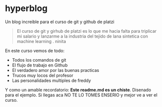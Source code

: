 # hyperblog
Un blog increible para el curso de git y github de platzi
>El curso de git y girhub de platzi es lo que me hacia falta para triplicar mi salario y lanzarme a la industria del tejido de lana sintetica con machine learning
> . ninita

En este curso vemos de todo:
* Todos los comandos de git
* El flujo de trabajo en Github
* El verdadero amor por las buenas practicas
* Trucos muy locos del profesor
* Las personalidades multiples de freddy

Y como un amable recordatorio: **Este readme.md es un chiste**. Disenado para el ejemplo. Si llegas aca NO TE LO TOMES ENSERIO y mejor ve a ver el curso.
